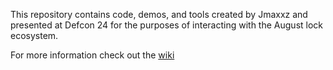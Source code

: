 This repository contains code, demos, and tools created by Jmaxxz and presented
at Defcon 24 for the purposes of interacting with the August lock ecosystem.

For more information check out the [wiki](https://github.com/jmaxxz/keymaker/wiki)
